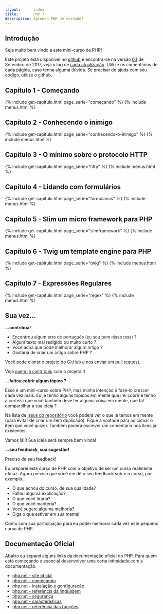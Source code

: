 ```yaml
---
layout:      index
title:       PHP 7
description: Aprenda PHP de verdade!
---
```


## Introdução

Seja muito bem vindo a este mini-curso de PHP!

Este projeto está disponível no [github](https://github.com/devfuria/php) e encontra-se na versão
[0.1](https://github.com/devfuria/php/releases) de Setembro de 2017, veja o log de
[cada atualização](https://github.com/devfuria/php/commits/master).
Utilize os comentários de cada página, caso tenha alguma dúvida. Se precisar de ajuda com seu código, utilize o github.

## Capítulo 1 - Começando

{% include get-capitulo.html page_serie="começando" %}
{% include menus.html %}

## Capítulo 2 - Conhecendo o inimigo

{% include get-capitulo.html page_serie="conhecendo-o-inimigo" %}
{% include menus.html %}


## Capítulo 3 - O mínimo sobre o protocolo HTTP

{% include get-capitulo.html page_serie="http" %}
{% include menus.html %}

## Capítulo 4 - Lidando com formulários

{% include get-capitulo.html page_serie="formularios" %}
{% include menus.html %}

## Capítulo 5 - Slim um micro framework para PHP

{% include get-capitulo.html page_serie="slimframework" %}
{% include menus.html %}

## Capítulo 6 - Twig um template engine para PHP

{% include get-capitulo.html page_serie="twig" %}
{% include menus.html %}

## Capítulo 7 - Expressões Regulares

{% include get-capitulo.html page_serie="regex" %}
{% include menus.html %}



## Sua vez...

__...contribua!__

- Encontrou algum erro de português (eu sou bom nisso rsss) ?
- Algum texto mal redigido ou muito curto ?
- Você acha que pode melhorar algum artigo ?
- Gostaria de criar um artigo sobre PHP ?

Você pode clonar o [projeto](https://github.com/devfuria/php/) do GitHub e nos enviar um pull request.

Veja [quem já contribuiu](https://github.com/devfuria/devfuria.com.br/graphs/contributors) com o projeto!!!


__...faltou cobrir algum tópico ?__

Esse é um mini-curso sobre PHP, mas minha intenção é fazê-lo crescer cada vez mais. Eu jé tenho alguns tópicos em mente
que irei cobrir e tenho a certeza que você também deve ter alguma coisa em mente, que tal compartilhar a sua ideia ?

Na lista de [issus do repositório](https://github.com/devfuria/php/issues) você poderá ver o que já temos em mente
(para evitar de criar um item duplicado). Fique à vontade para adicionar o item que você quizer. Também poderá escrever
um comentário nos itens já existentes.

Vamos lá!!! Sua ideia será sempre bem vinda!

__...seu feedback, sua sugestão!__

Preciso de seu feedback!

Eu preparei este curso de PHP com o objetivo de ser um curso realmente eficaz. Agora preciso que você me dê o seu
feedback sobre o curso, por exemplo...

- O que achou do curso, de sua qualidade?
- Faltou alguma explicação?
- O que você tiraria?
- O que você manteria?
- Você sugere alguma melhoria?
- Diga o que estiver em sua mente!

Conto com sua participação para eu poder melhorar cada vez este pequeno curso de PHP.



## Documentação Oficial

Abaixo eu separei alguns links da documentação oficial do PHP. Para quem está começando é esencial desenvolver uma certa
intimidade com a documentação.

- [php.net - site oficial](http://php.net/)
- [php.net - começando](http://php.net/manual/pt_BR/getting-started.php)
- [php.net - instalação e gonfiguração](http://php.net/manual/pt_BR/install.php)
- [php.net - referência da linguagem](http://php.net/manual/pt_BR/langref.php)
- [php.net - segurança](http://php.net/manual/pt_BR/security.php)
- [php.net - características](http://php.net/manual/pt_BR/features.php)
- [php.net - referência das funções](http://php.net/manual/pt_BR/funcref.php)



